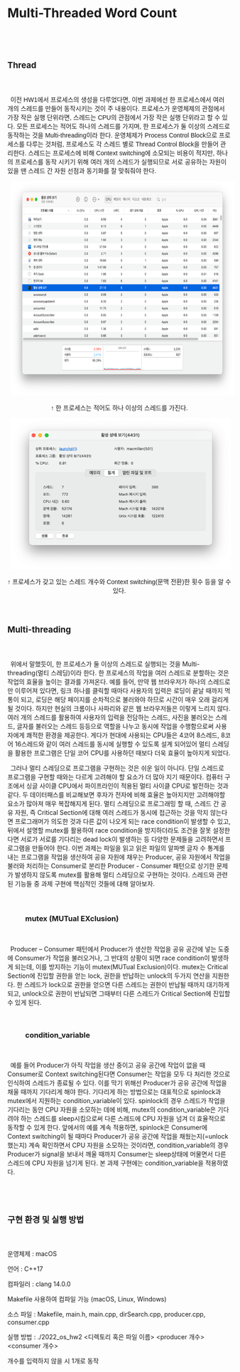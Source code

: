 # Multi-Threaded Word Count

<html>

<head>
<meta http-equiv=Content-Type content="text/html; charset=utf-8">
<meta name=Generator content="Microsoft Word 15 (filtered)">

</head>

<div class=WordSection1>

<p class=MsoNormal><span lang=EN-US style='font-size:24.0pt'>&nbsp;</span></p>

<h2><a name="_Toc117878240"><b><span lang=EN-US style='font-size:14.0pt'>Thread</span></b></a></h2>

<p class=MsoNormal><span lang=EN-US style='font-size:14.0pt'>&nbsp;</span></p>

<p class=MsoNormal style='text-indent:5.0pt'><span lang=KO style='font-family:
"맑은 고딕",sans-serif'>이전 </span><span lang=EN-US style='font-family:"맑은 고딕",sans-serif'>HW1</span><span
lang=KO style='font-family:"맑은 고딕",sans-serif'>에서 프로세스의 생성을 다루었다면</span><span
lang=EN-US style='font-family:"맑은 고딕",sans-serif'>, </span><span lang=KO
style='font-family:"맑은 고딕",sans-serif'>이번 과제에선 한 프로세스에서 여러 개의 스레드를 만들어 동작시키는 것이
주 내용이다</span><span lang=EN-US style='font-family:"맑은 고딕",sans-serif'>. </span><span
lang=KO style='font-family:"맑은 고딕",sans-serif'>프로세스가 운영체제의 관점에서 가장 작은 실행 단위라면</span><span
lang=EN-US style='font-family:"맑은 고딕",sans-serif'>, </span><span lang=KO
style='font-family:"맑은 고딕",sans-serif'>스레드는 </span><span lang=EN-US
style='font-family:"맑은 고딕",sans-serif'>CPU</span><span lang=KO
style='font-family:"맑은 고딕",sans-serif'>의 관점에서 가장 작은 실행 단위라고 할 수 있다</span><span
lang=EN-US style='font-family:"맑은 고딕",sans-serif'>. </span><span lang=KO
style='font-family:"맑은 고딕",sans-serif'>모든 프로세스는 적어도 하나의 스레드를 가지며</span><span
lang=EN-US style='font-family:"맑은 고딕",sans-serif'>, </span><span lang=KO
style='font-family:"맑은 고딕",sans-serif'>한 프로세스가 둘 이상의 스레드로 동작하는 것을 </span><span
lang=EN-US style='font-family:"맑은 고딕",sans-serif'>Multi-threading</span><span
lang=KO style='font-family:"맑은 고딕",sans-serif'>이라 한다</span><span lang=EN-US
style='font-family:"맑은 고딕",sans-serif'>. </span><span lang=KO style='font-family:
"맑은 고딕",sans-serif'>운영체제가 </span><span lang=EN-US style='font-family:"맑은 고딕",sans-serif'>Process
Control Block</span><span lang=KO style='font-family:"맑은 고딕",sans-serif'>으로 프로세스를
다루는 것처럼</span><span lang=EN-US style='font-family:"맑은 고딕",sans-serif'>, </span><span
lang=KO style='font-family:"맑은 고딕",sans-serif'>프로세스도 각 스레드 별로 </span><span
lang=EN-US style='font-family:"맑은 고딕",sans-serif'>Thread Control Block</span><span
lang=KO style='font-family:"맑은 고딕",sans-serif'>을 만들어 관리한다</span><span
lang=EN-US style='font-family:"맑은 고딕",sans-serif'>. </span><span lang=KO
style='font-family:"맑은 고딕",sans-serif'>스레드는 프로세스에 비해 </span><span lang=EN-US
style='font-family:"맑은 고딕",sans-serif'>Context switching</span><span lang=KO
style='font-family:"맑은 고딕",sans-serif'>에 소모되는 비용이 적지만</span><span lang=EN-US
style='font-family:"맑은 고딕",sans-serif'>, </span><span lang=KO style='font-family:
"맑은 고딕",sans-serif'>하나의 프로세스를 동작 시키기 위해 여러 개의 스레드가 실행되므로 서로 공유하는 자원이 있을 땐 스레드 간
자원 선점과 동기화를 잘 맞춰줘야 한다</span><span lang=EN-US style='font-family:"맑은 고딕",sans-serif'>.</span></p>

<p class=MsoNormal align=center style='text-align:center;text-indent:5.0pt'><span
lang=EN-US style='font-family:"맑은 고딕",sans-serif'><img width=686 height=482
id="그림 2" src="README.fld/image002.png"></span></p>

<p class=MsoNormal align=center style='text-align:center'><span lang=KO
style='font-family:"맑은 고딕",sans-serif'>↑ 한 프로세스는 적어도 하나 이상의 스레드를 가진다</span><span
lang=EN-US style='font-family:"맑은 고딕",sans-serif'>.</span></p>

<p class=MsoNormal align=center style='text-align:center;text-indent:5.0pt'><span
lang=EN-US style='font-family:"맑은 고딕",sans-serif'><img width=496 height=340
id="그림 6" src="README.fld/image003.png" alt="테이블이(가) 표시된 사진&#10;&#10;자동 생성된 설명"></span></p>

<p class=MsoNormal align=center style='text-align:center'><span lang=KO
style='font-family:"맑은 고딕",sans-serif'>↑ 프로세스가 갖고 있는 스레드 개수와 </span><span
style='font-family:"맑은 고딕",sans-serif'>Context switching(<span lang=KO
style='font-family:"맑은 고딕",sans-serif'>문맥 전환</span><span lang=EN-US
style='font-family:"맑은 고딕",sans-serif'>)</span><span lang=KO style='font-family:
"맑은 고딕",sans-serif'>한 횟수 등을 알 수 있다</span><span lang=EN-US style='font-family:
"맑은 고딕",sans-serif'>.</span></p>

<p class=MsoNormal><span lang=EN-US style='font-size:14.0pt;font-family:"맑은 고딕",sans-serif'>&nbsp;</span></p>

<h2><a name="_Toc117878241"><b><span lang=EN-US style='font-size:14.0pt'>Multi-threading</span></b></a></h2>

<p class=MsoNormal><span lang=EN-US style='font-size:14.0pt'>&nbsp;</span></p>

<p class=MsoNormal style='text-indent:5.0pt'><span lang=KO style='font-family:
"맑은 고딕",sans-serif'>위에서</span><span lang=KO> </span><span lang=KO
style='font-family:"맑은 고딕",sans-serif'>말했듯이</span><span lang=EN-US>, </span><span
lang=KO style='font-family:"맑은 고딕",sans-serif'>한</span><span lang=KO> </span><span
lang=KO style='font-family:"맑은 고딕",sans-serif'>프로세스가</span><span lang=KO> </span><span
lang=KO style='font-family:"맑은 고딕",sans-serif'>둘</span><span lang=KO> </span><span
lang=KO style='font-family:"맑은 고딕",sans-serif'>이상의</span><span lang=KO> </span><span
lang=KO style='font-family:"맑은 고딕",sans-serif'>스레드로</span><span lang=KO> </span><span
lang=KO style='font-family:"맑은 고딕",sans-serif'>실행되는</span><span lang=KO> </span><span
lang=KO style='font-family:"맑은 고딕",sans-serif'>것을</span><span lang=KO> </span><span
lang=EN-US>Multi-threading(</span><span lang=KO style='font-family:"맑은 고딕",sans-serif'>멀티</span><span
lang=KO> </span><span lang=KO style='font-family:"맑은 고딕",sans-serif'>스레딩</span><span
lang=EN-US>)</span><span lang=KO style='font-family:"맑은 고딕",sans-serif'>이라</span><span
lang=KO> </span><span lang=KO style='font-family:"맑은 고딕",sans-serif'>한다</span><span
lang=EN-US>. </span><span lang=KO style='font-family:"맑은 고딕",sans-serif'>한</span><span
lang=KO> </span><span lang=KO style='font-family:"맑은 고딕",sans-serif'>프로세스의</span><span
lang=KO> </span><span lang=KO style='font-family:"맑은 고딕",sans-serif'>작업을</span><span
lang=KO> </span><span lang=KO style='font-family:"맑은 고딕",sans-serif'>여러</span><span
lang=KO> </span><span lang=KO style='font-family:"맑은 고딕",sans-serif'>스레드로</span><span
lang=KO> </span><span lang=KO style='font-family:"맑은 고딕",sans-serif'>분할하는</span><span
lang=KO> </span><span lang=KO style='font-family:"맑은 고딕",sans-serif'>것은</span><span
lang=KO> </span><span lang=KO style='font-family:"맑은 고딕",sans-serif'>작업의</span><span
lang=KO> </span><span lang=KO style='font-family:"맑은 고딕",sans-serif'>효율을</span><span
lang=KO> </span><span lang=KO style='font-family:"맑은 고딕",sans-serif'>높이는</span><span
lang=KO> </span><span lang=KO style='font-family:"맑은 고딕",sans-serif'>결과를</span><span
lang=KO> </span><span lang=KO style='font-family:"맑은 고딕",sans-serif'>가져온다</span><span
lang=EN-US>. </span><span lang=KO style='font-family:"맑은 고딕",sans-serif'>예를</span><span
lang=KO> </span><span lang=KO style='font-family:"맑은 고딕",sans-serif'>들어</span><span
lang=EN-US>, </span><span lang=KO style='font-family:"맑은 고딕",sans-serif'>만약</span><span
lang=KO> </span><span lang=KO style='font-family:"맑은 고딕",sans-serif'>웹</span><span
lang=KO> </span><span lang=KO style='font-family:"맑은 고딕",sans-serif'>브라우저가</span><span
lang=KO> </span><span lang=KO style='font-family:"맑은 고딕",sans-serif'>하나의</span><span
lang=KO> </span><span lang=KO style='font-family:"맑은 고딕",sans-serif'>스레드로만</span><span
lang=KO> </span><span lang=KO style='font-family:"맑은 고딕",sans-serif'>이루어져</span><span
lang=KO> </span><span lang=KO style='font-family:"맑은 고딕",sans-serif'>있다면</span><span
lang=EN-US>, </span><span lang=KO style='font-family:"맑은 고딕",sans-serif'>링크</span><span
lang=KO> </span><span lang=KO style='font-family:"맑은 고딕",sans-serif'>하나를</span><span
lang=KO> </span><span lang=KO style='font-family:"맑은 고딕",sans-serif'>클릭할</span><span
lang=KO> </span><span lang=KO style='font-family:"맑은 고딕",sans-serif'>때마다</span><span
lang=KO> </span><span lang=KO style='font-family:"맑은 고딕",sans-serif'>사용자의</span><span
lang=KO> </span><span lang=KO style='font-family:"맑은 고딕",sans-serif'>입력은</span><span
lang=KO> </span><span lang=KO style='font-family:"맑은 고딕",sans-serif'>로딩이</span><span
lang=KO> </span><span lang=KO style='font-family:"맑은 고딕",sans-serif'>끝날</span><span
lang=KO> </span><span lang=KO style='font-family:"맑은 고딕",sans-serif'>때까지</span><span
lang=KO> </span><span lang=KO style='font-family:"맑은 고딕",sans-serif'>먹통이</span><span
lang=KO> </span><span lang=KO style='font-family:"맑은 고딕",sans-serif'>되고</span><span
lang=EN-US>, </span><span lang=KO style='font-family:"맑은 고딕",sans-serif'>로딩은</span><span
lang=KO> </span><span lang=KO style='font-family:"맑은 고딕",sans-serif'>해당</span><span
lang=KO> </span><span lang=KO style='font-family:"맑은 고딕",sans-serif'>페이지를</span><span
lang=KO> </span><span lang=KO style='font-family:"맑은 고딕",sans-serif'>순차적으로</span><span
lang=KO> </span><span lang=KO style='font-family:"맑은 고딕",sans-serif'>불러와야</span><span
lang=KO> </span><span lang=KO style='font-family:"맑은 고딕",sans-serif'>하므로</span><span
lang=KO> </span><span lang=KO style='font-family:"맑은 고딕",sans-serif'>시간이</span><span
lang=KO> </span><span lang=KO style='font-family:"맑은 고딕",sans-serif'>매우</span><span
lang=KO> </span><span lang=KO style='font-family:"맑은 고딕",sans-serif'>오래</span><span
lang=KO> </span><span lang=KO style='font-family:"맑은 고딕",sans-serif'>걸리게</span><span
lang=KO> </span><span lang=KO style='font-family:"맑은 고딕",sans-serif'>될</span><span
lang=KO> </span><span lang=KO style='font-family:"맑은 고딕",sans-serif'>것이다</span><span
lang=EN-US>. </span><span lang=KO style='font-family:"맑은 고딕",sans-serif'>하지만</span><span
lang=KO> </span><span lang=KO style='font-family:"맑은 고딕",sans-serif'>현실의</span><span
lang=KO> </span><span lang=KO style='font-family:"맑은 고딕",sans-serif'>크롬이나</span><span
lang=KO> </span><span lang=KO style='font-family:"맑은 고딕",sans-serif'>사파리와</span><span
lang=KO> </span><span lang=KO style='font-family:"맑은 고딕",sans-serif'>같은</span><span
lang=KO> </span><span lang=KO style='font-family:"맑은 고딕",sans-serif'>웹</span><span
lang=KO> </span><span lang=KO style='font-family:"맑은 고딕",sans-serif'>브라우저들은</span><span
lang=KO> </span><span lang=KO style='font-family:"맑은 고딕",sans-serif'>이렇게</span><span
lang=KO> </span><span lang=KO style='font-family:"맑은 고딕",sans-serif'>느리지</span><span
lang=KO> </span><span lang=KO style='font-family:"맑은 고딕",sans-serif'>않다</span><span
lang=EN-US>. </span><span lang=KO style='font-family:"맑은 고딕",sans-serif'>여러</span><span
lang=KO> </span><span lang=KO style='font-family:"맑은 고딕",sans-serif'>개의</span><span
lang=KO> </span><span lang=KO style='font-family:"맑은 고딕",sans-serif'>스레드를</span><span
lang=KO> </span><span lang=KO style='font-family:"맑은 고딕",sans-serif'>활용하여</span><span
lang=KO> </span><span lang=KO style='font-family:"맑은 고딕",sans-serif'>사용자의</span><span
lang=KO> </span><span lang=KO style='font-family:"맑은 고딕",sans-serif'>입력을</span><span
lang=KO> </span><span lang=KO style='font-family:"맑은 고딕",sans-serif'>전담하는</span><span
lang=KO> </span><span lang=KO style='font-family:"맑은 고딕",sans-serif'>스레드</span><span
lang=EN-US>, </span><span lang=KO style='font-family:"맑은 고딕",sans-serif'>사진을</span><span
lang=KO> </span><span lang=KO style='font-family:"맑은 고딕",sans-serif'>불러오는</span><span
lang=KO> </span><span lang=KO style='font-family:"맑은 고딕",sans-serif'>스레드</span><span
lang=EN-US>, </span><span lang=KO style='font-family:"맑은 고딕",sans-serif'>글자를</span><span
lang=KO> </span><span lang=KO style='font-family:"맑은 고딕",sans-serif'>불러오는</span><span
lang=KO> </span><span lang=KO style='font-family:"맑은 고딕",sans-serif'>스레드</span><span
lang=KO> </span><span lang=KO style='font-family:"맑은 고딕",sans-serif'>등등으로</span><span
lang=KO> </span><span lang=KO style='font-family:"맑은 고딕",sans-serif'>역할을</span><span
lang=KO> </span><span lang=KO style='font-family:"맑은 고딕",sans-serif'>나누고</span><span
lang=KO> </span><span lang=KO style='font-family:"맑은 고딕",sans-serif'>동시에</span><span
lang=KO> </span><span lang=KO style='font-family:"맑은 고딕",sans-serif'>작업을</span><span
lang=KO> </span><span lang=KO style='font-family:"맑은 고딕",sans-serif'>수행함으로써</span><span
lang=KO> </span><span lang=KO style='font-family:"맑은 고딕",sans-serif'>사용자에게</span><span
lang=KO> </span><span lang=KO style='font-family:"맑은 고딕",sans-serif'>쾌적한</span><span
lang=KO> </span><span lang=KO style='font-family:"맑은 고딕",sans-serif'>환경을</span><span
lang=KO> </span><span lang=KO style='font-family:"맑은 고딕",sans-serif'>제공한다</span><span
lang=EN-US>. </span><span lang=KO style='font-family:"맑은 고딕",sans-serif'>게다가</span><span
lang=KO> </span><span lang=KO style='font-family:"맑은 고딕",sans-serif'>현대에</span><span
lang=KO> </span><span lang=KO style='font-family:"맑은 고딕",sans-serif'>사용되는</span><span
lang=KO> </span><span lang=EN-US>CPU</span><span lang=KO style='font-family:
"맑은 고딕",sans-serif'>들은</span><span lang=KO> </span><span lang=EN-US>4</span><span
lang=KO style='font-family:"맑은 고딕",sans-serif'>코어</span><span lang=KO> </span><span
lang=EN-US>8</span><span lang=KO style='font-family:"맑은 고딕",sans-serif'>스레드</span><span
lang=EN-US>, 8</span><span lang=KO style='font-family:"맑은 고딕",sans-serif'>코어</span><span
lang=KO> </span><span lang=EN-US>16</span><span lang=KO style='font-family:
"맑은 고딕",sans-serif'>스레드와</span><span lang=KO> </span><span lang=KO
style='font-family:"맑은 고딕",sans-serif'>같이</span><span lang=KO> </span><span
lang=KO style='font-family:"맑은 고딕",sans-serif'>여러</span><span lang=KO> </span><span
lang=KO style='font-family:"맑은 고딕",sans-serif'>스레드를</span><span lang=KO> </span><span
lang=KO style='font-family:"맑은 고딕",sans-serif'>동시에</span><span lang=KO> </span><span
lang=KO style='font-family:"맑은 고딕",sans-serif'>실행할</span><span lang=KO> </span><span
lang=KO style='font-family:"맑은 고딕",sans-serif'>수</span><span lang=KO> </span><span
lang=KO style='font-family:"맑은 고딕",sans-serif'>있도록</span><span lang=KO> </span><span
lang=KO style='font-family:"맑은 고딕",sans-serif'>설계</span><span lang=KO> </span><span
lang=KO style='font-family:"맑은 고딕",sans-serif'>되어있어</span><span lang=KO> </span><span
lang=KO style='font-family:"맑은 고딕",sans-serif'>멀티</span><span lang=KO> </span><span
lang=KO style='font-family:"맑은 고딕",sans-serif'>스레딩을</span><span lang=KO> </span><span
lang=KO style='font-family:"맑은 고딕",sans-serif'>활용한</span><span lang=KO> </span><span
lang=KO style='font-family:"맑은 고딕",sans-serif'>프로그램은</span><span lang=KO> </span><span
lang=KO style='font-family:"맑은 고딕",sans-serif'>단일</span><span lang=KO> </span><span
lang=KO style='font-family:"맑은 고딕",sans-serif'>코어</span><span lang=KO> </span><span
lang=EN-US>CPU</span><span lang=KO style='font-family:"맑은 고딕",sans-serif'>를</span><span
lang=KO> </span><span lang=KO style='font-family:"맑은 고딕",sans-serif'>사용하던</span><span
lang=KO> </span><span lang=KO style='font-family:"맑은 고딕",sans-serif'>때보다</span><span
lang=KO> </span><span lang=KO style='font-family:"맑은 고딕",sans-serif'>더욱</span><span
lang=KO> </span><span lang=KO style='font-family:"맑은 고딕",sans-serif'>효율이</span><span
lang=KO> </span><span lang=KO style='font-family:"맑은 고딕",sans-serif'>높아지게</span><span
lang=KO> </span><span lang=KO style='font-family:"맑은 고딕",sans-serif'>되었다</span><span
lang=EN-US>.</span></p>

<p class=MsoNormal style='text-indent:5.0pt'><span lang=KO style='font-family:
"맑은 고딕",sans-serif'>그러나</span><span lang=KO> </span><span lang=KO
style='font-family:"맑은 고딕",sans-serif'>멀티</span><span lang=KO> </span><span
lang=KO style='font-family:"맑은 고딕",sans-serif'>스레딩으로</span><span lang=KO> </span><span
lang=KO style='font-family:"맑은 고딕",sans-serif'>프로그램을</span><span lang=KO> </span><span
lang=KO style='font-family:"맑은 고딕",sans-serif'>구현하는</span><span lang=KO> </span><span
lang=KO style='font-family:"맑은 고딕",sans-serif'>것은</span><span lang=KO> </span><span
lang=KO style='font-family:"맑은 고딕",sans-serif'>쉬운</span><span lang=KO> </span><span
lang=KO style='font-family:"맑은 고딕",sans-serif'>일이</span><span lang=KO> </span><span
lang=KO style='font-family:"맑은 고딕",sans-serif'>아니다</span><span lang=EN-US>. </span><span
lang=KO style='font-family:"맑은 고딕",sans-serif'>단일</span><span lang=KO> </span><span
lang=KO style='font-family:"맑은 고딕",sans-serif'>스레드로</span><span lang=KO> </span><span
lang=KO style='font-family:"맑은 고딕",sans-serif'>프로그램을</span><span lang=KO> </span><span
lang=KO style='font-family:"맑은 고딕",sans-serif'>구현할</span><span lang=KO> </span><span
lang=KO style='font-family:"맑은 고딕",sans-serif'>때와는</span><span lang=KO> </span><span
lang=KO style='font-family:"맑은 고딕",sans-serif'>다르게</span><span lang=KO> </span><span
lang=KO style='font-family:"맑은 고딕",sans-serif'>고려해야</span><span lang=KO> </span><span
lang=KO style='font-family:"맑은 고딕",sans-serif'>할</span><span lang=KO> </span><span
lang=KO style='font-family:"맑은 고딕",sans-serif'>요소가</span><span lang=KO> </span><span
lang=KO style='font-family:"맑은 고딕",sans-serif'>더</span><span lang=KO> </span><span
lang=KO style='font-family:"맑은 고딕",sans-serif'>많아</span><span lang=KO> </span><span
lang=KO style='font-family:"맑은 고딕",sans-serif'>지기</span><span lang=KO> </span><span
lang=KO style='font-family:"맑은 고딕",sans-serif'>때문이다</span><span lang=EN-US>. </span><span
lang=KO style='font-family:"맑은 고딕",sans-serif'>컴퓨터</span><span lang=KO> </span><span
lang=KO style='font-family:"맑은 고딕",sans-serif'>구조에서</span><span lang=KO> </span><span
lang=KO style='font-family:"맑은 고딕",sans-serif'>싱글</span><span lang=KO> </span><span
lang=KO style='font-family:"맑은 고딕",sans-serif'>사이클</span><span lang=KO> </span><span
lang=EN-US>CPU</span><span lang=KO style='font-family:"맑은 고딕",sans-serif'>에서</span><span
lang=KO> </span><span lang=KO style='font-family:"맑은 고딕",sans-serif'>파이프라인이</span><span
lang=KO> </span><span lang=KO style='font-family:"맑은 고딕",sans-serif'>적용된</span><span
lang=KO> </span><span lang=KO style='font-family:"맑은 고딕",sans-serif'>멀티</span><span
lang=KO> </span><span lang=KO style='font-family:"맑은 고딕",sans-serif'>사이클</span><span
lang=KO> </span><span lang=EN-US>CPU</span><span lang=KO style='font-family:
"맑은 고딕",sans-serif'>로</span><span lang=KO> </span><span lang=KO
style='font-family:"맑은 고딕",sans-serif'>발전하는</span><span lang=KO> </span><span
lang=KO style='font-family:"맑은 고딕",sans-serif'>것과</span><span lang=KO> </span><span
lang=KO style='font-family:"맑은 고딕",sans-serif'>같다</span><span lang=EN-US>. </span><span
lang=KO style='font-family:"맑은 고딕",sans-serif'>두</span><span lang=KO> </span><span
lang=KO style='font-family:"맑은 고딕",sans-serif'>데이터패스를</span><span lang=KO> </span><span
lang=KO style='font-family:"맑은 고딕",sans-serif'>비교해보면</span><span lang=KO> </span><span
lang=KO style='font-family:"맑은 고딕",sans-serif'>후자가</span><span lang=KO> </span><span
lang=KO style='font-family:"맑은 고딕",sans-serif'>전자에</span><span lang=KO> </span><span
lang=KO style='font-family:"맑은 고딕",sans-serif'>비해</span><span lang=KO> </span><span
lang=KO style='font-family:"맑은 고딕",sans-serif'>효율은</span><span lang=KO> </span><span
lang=KO style='font-family:"맑은 고딕",sans-serif'>높아지지만</span><span lang=KO> </span><span
lang=KO style='font-family:"맑은 고딕",sans-serif'>고려해야할</span><span lang=KO> </span><span
lang=KO style='font-family:"맑은 고딕",sans-serif'>요소가</span><span lang=KO> </span><span
lang=KO style='font-family:"맑은 고딕",sans-serif'>많아져</span><span lang=KO> </span><span
lang=KO style='font-family:"맑은 고딕",sans-serif'>매우</span><span lang=KO> </span><span
lang=KO style='font-family:"맑은 고딕",sans-serif'>복잡해지게</span><span lang=KO> </span><span
lang=KO style='font-family:"맑은 고딕",sans-serif'>된다</span><span lang=EN-US>. </span><span
lang=KO style='font-family:"맑은 고딕",sans-serif'>멀티</span><span lang=KO> </span><span
lang=KO style='font-family:"맑은 고딕",sans-serif'>스레딩으로</span><span lang=KO> </span><span
lang=KO style='font-family:"맑은 고딕",sans-serif'>프로그래밍</span><span lang=KO> </span><span
lang=KO style='font-family:"맑은 고딕",sans-serif'>할</span><span lang=KO> </span><span
lang=KO style='font-family:"맑은 고딕",sans-serif'>때</span><span lang=EN-US>, </span><span
lang=KO style='font-family:"맑은 고딕",sans-serif'>스레드</span><span lang=KO> </span><span
lang=KO style='font-family:"맑은 고딕",sans-serif'>간</span><span lang=KO> </span><span
lang=KO style='font-family:"맑은 고딕",sans-serif'>공유</span><span lang=KO> </span><span
lang=KO style='font-family:"맑은 고딕",sans-serif'>자원</span><span lang=EN-US>, </span><span
lang=KO style='font-family:"맑은 고딕",sans-serif'>즉</span><span lang=KO> </span><span
lang=EN-US>Critical Section</span><span lang=KO style='font-family:"맑은 고딕",sans-serif'>에</span><span
lang=KO> </span><span lang=KO style='font-family:"맑은 고딕",sans-serif'>대해</span><span
lang=KO> </span><span lang=KO style='font-family:"맑은 고딕",sans-serif'>여러</span><span
lang=KO> </span><span lang=KO style='font-family:"맑은 고딕",sans-serif'>스레드가</span><span
lang=KO> </span><span lang=KO style='font-family:"맑은 고딕",sans-serif'>동시에</span><span
lang=KO> </span><span lang=KO style='font-family:"맑은 고딕",sans-serif'>접근하는</span><span
lang=KO> </span><span lang=KO style='font-family:"맑은 고딕",sans-serif'>것을</span><span
lang=KO> </span><span lang=KO style='font-family:"맑은 고딕",sans-serif'>막지</span><span
lang=KO> </span><span lang=KO style='font-family:"맑은 고딕",sans-serif'>않는다면</span><span
lang=KO> </span><span lang=KO style='font-family:"맑은 고딕",sans-serif'>프로그래머가</span><span
lang=KO> </span><span lang=KO style='font-family:"맑은 고딕",sans-serif'>의도한</span><span
lang=KO> </span><span lang=KO style='font-family:"맑은 고딕",sans-serif'>것과</span><span
lang=KO> </span><span lang=KO style='font-family:"맑은 고딕",sans-serif'>다른</span><span
lang=KO> </span><span lang=KO style='font-family:"맑은 고딕",sans-serif'>값이</span><span
lang=KO> </span><span lang=KO style='font-family:"맑은 고딕",sans-serif'>나오게</span><span
lang=KO> </span><span lang=KO style='font-family:"맑은 고딕",sans-serif'>되는</span><span
lang=KO> </span><span lang=EN-US>race condition</span><span lang=KO
style='font-family:"맑은 고딕",sans-serif'>이</span><span lang=KO> </span><span
lang=KO style='font-family:"맑은 고딕",sans-serif'>발생할</span><span lang=KO> </span><span
lang=KO style='font-family:"맑은 고딕",sans-serif'>수</span><span lang=KO> </span><span
lang=KO style='font-family:"맑은 고딕",sans-serif'>있고</span><span lang=EN-US>, </span><span
lang=KO style='font-family:"맑은 고딕",sans-serif'>뒤에서</span><span lang=KO> </span><span
lang=KO style='font-family:"맑은 고딕",sans-serif'>설명할</span><span lang=KO> </span><span
lang=EN-US>mutex</span><span lang=KO style='font-family:"맑은 고딕",sans-serif'>를</span><span
lang=KO> </span><span lang=KO style='font-family:"맑은 고딕",sans-serif'>활용하여</span><span
lang=KO> </span><span lang=EN-US>race condition</span><span lang=KO
style='font-family:"맑은 고딕",sans-serif'>을</span><span lang=KO> </span><span
lang=KO style='font-family:"맑은 고딕",sans-serif'>방지하더라도</span><span lang=KO> </span><span
lang=KO style='font-family:"맑은 고딕",sans-serif'>조건을</span><span lang=KO> </span><span
lang=KO style='font-family:"맑은 고딕",sans-serif'>잘못</span><span lang=KO> </span><span
lang=KO style='font-family:"맑은 고딕",sans-serif'>설정한다면</span><span lang=KO> </span><span
lang=KO style='font-family:"맑은 고딕",sans-serif'>서로가</span><span lang=KO> </span><span
lang=KO style='font-family:"맑은 고딕",sans-serif'>서로를</span><span lang=KO> </span><span
lang=KO style='font-family:"맑은 고딕",sans-serif'>기다리는</span><span lang=KO> </span><span
lang=EN-US>dead lock</span><span lang=KO style='font-family:"맑은 고딕",sans-serif'>이</span><span
lang=KO> </span><span lang=KO style='font-family:"맑은 고딕",sans-serif'>발생하는</span><span
lang=KO> </span><span lang=KO style='font-family:"맑은 고딕",sans-serif'>등</span><span
lang=KO> </span><span lang=KO style='font-family:"맑은 고딕",sans-serif'>다양한</span><span
lang=KO> </span><span lang=KO style='font-family:"맑은 고딕",sans-serif'>문제들을</span><span
lang=KO> </span><span lang=KO style='font-family:"맑은 고딕",sans-serif'>고려하면서</span><span
lang=KO> </span><span lang=KO style='font-family:"맑은 고딕",sans-serif'>프로그램을</span><span
lang=KO> </span><span lang=KO style='font-family:"맑은 고딕",sans-serif'>만들어야</span><span
lang=KO> </span><span lang=KO style='font-family:"맑은 고딕",sans-serif'>한다</span><span
lang=EN-US>. </span><span lang=KO style='font-family:"맑은 고딕",sans-serif'>이번</span><span
lang=KO> </span><span lang=KO style='font-family:"맑은 고딕",sans-serif'>과제는</span><span
lang=KO> </span><span lang=KO style='font-family:"맑은 고딕",sans-serif'>파일을</span><span
lang=KO> </span><span lang=KO style='font-family:"맑은 고딕",sans-serif'>읽고</span><span
lang=KO> </span><span lang=KO style='font-family:"맑은 고딕",sans-serif'>읽은</span><span
lang=KO> </span><span lang=KO style='font-family:"맑은 고딕",sans-serif'>파일의</span><span
lang=KO> </span><span lang=KO style='font-family:"맑은 고딕",sans-serif'>알파벳</span><span
lang=KO> </span><span lang=KO style='font-family:"맑은 고딕",sans-serif'>글자</span><span
lang=KO> </span><span lang=KO style='font-family:"맑은 고딕",sans-serif'>수</span><span
lang=KO> </span><span lang=KO style='font-family:"맑은 고딕",sans-serif'>통계를</span><span
lang=KO> </span><span lang=KO style='font-family:"맑은 고딕",sans-serif'>내는</span><span
lang=KO> </span><span lang=KO style='font-family:"맑은 고딕",sans-serif'>프로그램을</span><span
lang=KO> </span><span lang=KO style='font-family:"맑은 고딕",sans-serif'>작업을</span><span
lang=KO> </span><span lang=KO style='font-family:"맑은 고딕",sans-serif'>생산하여</span><span
lang=KO> </span><span lang=KO style='font-family:"맑은 고딕",sans-serif'>공유</span><span
lang=KO> </span><span lang=KO style='font-family:"맑은 고딕",sans-serif'>자원에</span><span
lang=KO> </span><span lang=KO style='font-family:"맑은 고딕",sans-serif'>채우는</span><span
lang=EN-US> Producer, </span><span lang=KO style='font-family:"맑은 고딕",sans-serif'>공유</span><span
lang=KO> </span><span lang=KO style='font-family:"맑은 고딕",sans-serif'>자원에서</span><span
lang=KO> </span><span lang=KO style='font-family:"맑은 고딕",sans-serif'>작업을</span><span
lang=KO> </span><span lang=KO style='font-family:"맑은 고딕",sans-serif'>불러와</span><span
lang=KO> </span><span lang=KO style='font-family:"맑은 고딕",sans-serif'>처리하는</span><span
lang=KO> </span><span lang=EN-US>Consumer</span><span lang=KO style='font-family:
"맑은 고딕",sans-serif'>로</span><span lang=KO> </span><span lang=KO
style='font-family:"맑은 고딕",sans-serif'>분리한</span><span lang=KO> </span><span
lang=EN-US>Producer - Consumer </span><span lang=KO style='font-family:"맑은 고딕",sans-serif'>패턴으로</span><span
lang=KO> </span><span lang=KO style='font-family:"맑은 고딕",sans-serif'>상기한</span><span
lang=KO> </span><span lang=KO style='font-family:"맑은 고딕",sans-serif'>문제가</span><span
lang=KO> </span><span lang=KO style='font-family:"맑은 고딕",sans-serif'>발생하지</span><span
lang=KO> </span><span lang=KO style='font-family:"맑은 고딕",sans-serif'>않도록</span><span
lang=KO> </span><span lang=EN-US>mutex</span><span lang=KO style='font-family:
"맑은 고딕",sans-serif'>를</span><span lang=KO> </span><span lang=KO
style='font-family:"맑은 고딕",sans-serif'>활용해</span><span lang=KO> </span><span
lang=KO style='font-family:"맑은 고딕",sans-serif'>멀티</span><span lang=KO> </span><span
lang=KO style='font-family:"맑은 고딕",sans-serif'>스레딩으로</span><span lang=KO> </span><span
lang=KO style='font-family:"맑은 고딕",sans-serif'>구현하는</span><span lang=KO> </span><span
lang=KO style='font-family:"맑은 고딕",sans-serif'>것이다</span><span lang=EN-US>. </span><span
lang=KO style='font-family:"맑은 고딕",sans-serif'>스레드와</span><span lang=KO> </span><span
lang=KO style='font-family:"맑은 고딕",sans-serif'>관련된</span><span lang=KO> </span><span
lang=KO style='font-family:"맑은 고딕",sans-serif'>기능들</span><span lang=KO> </span><span
lang=KO style='font-family:"맑은 고딕",sans-serif'>중</span><span lang=KO> </span><span
lang=KO style='font-family:"맑은 고딕",sans-serif'>과제</span><span lang=KO> </span><span
lang=KO style='font-family:"맑은 고딕",sans-serif'>구현에</span><span lang=KO> </span><span
lang=KO style='font-family:"맑은 고딕",sans-serif'>핵심적인</span><span lang=KO> </span><span
lang=KO style='font-family:"맑은 고딕",sans-serif'>것들에</span><span lang=KO> </span><span
lang=KO style='font-family:"맑은 고딕",sans-serif'>대해</span><span lang=KO> </span><span
lang=KO style='font-family:"맑은 고딕",sans-serif'>알아보자</span><span lang=EN-US>.</span></p>

<p class=MsoNormal><span lang=EN-US style='font-size:14.0pt'>&nbsp;</span></p>

<h3 style='margin-left:50.0pt;text-indent:-20.0pt'><a name="_Toc117878242"><b><span
lang=EN-US>mutex (MUTual EXclusion)</span></b></a></h3>

<p class=MsoNormal><span lang=EN-US>&nbsp;</span></p>

<p class=MsoNormal style='text-indent:5.0pt'><span lang=EN-US>Producer –
Consumer </span><span lang=KO style='font-family:"맑은 고딕",sans-serif'>패턴에서</span><span
lang=KO> </span><span lang=EN-US>Producer</span><span lang=KO style='font-family:
"맑은 고딕",sans-serif'>가</span><span lang=KO> </span><span lang=KO
style='font-family:"맑은 고딕",sans-serif'>생산한</span><span lang=KO> </span><span
lang=KO style='font-family:"맑은 고딕",sans-serif'>작업을</span><span lang=KO> </span><span
lang=KO style='font-family:"맑은 고딕",sans-serif'>공유</span><span lang=KO> </span><span
lang=KO style='font-family:"맑은 고딕",sans-serif'>공간에</span><span lang=KO> </span><span
lang=KO style='font-family:"맑은 고딕",sans-serif'>넣는</span><span lang=KO> </span><span
lang=KO style='font-family:"맑은 고딕",sans-serif'>도중에</span><span lang=KO> </span><span
lang=EN-US>Consumer</span><span lang=KO style='font-family:"맑은 고딕",sans-serif'>가</span><span
lang=KO> </span><span lang=KO style='font-family:"맑은 고딕",sans-serif'>작업을</span><span
lang=KO> </span><span lang=KO style='font-family:"맑은 고딕",sans-serif'>불러오거나</span><span
lang=EN-US>, </span><span lang=KO style='font-family:"맑은 고딕",sans-serif'>그</span><span
lang=KO> </span><span lang=KO style='font-family:"맑은 고딕",sans-serif'>반대의</span><span
lang=KO> </span><span lang=KO style='font-family:"맑은 고딕",sans-serif'>상황이</span><span
lang=KO> </span><span lang=KO style='font-family:"맑은 고딕",sans-serif'>되면</span><span
lang=KO> </span><span lang=EN-US>race condition</span><span lang=KO
style='font-family:"맑은 고딕",sans-serif'>이</span><span lang=KO> </span><span
lang=KO style='font-family:"맑은 고딕",sans-serif'>발생하게</span><span lang=KO> </span><span
lang=KO style='font-family:"맑은 고딕",sans-serif'>되는데</span><span lang=EN-US>, </span><span
lang=KO style='font-family:"맑은 고딕",sans-serif'>이를</span><span lang=KO> </span><span
lang=KO style='font-family:"맑은 고딕",sans-serif'>방지하는</span><span lang=KO> </span><span
lang=KO style='font-family:"맑은 고딕",sans-serif'>기능이</span><span lang=KO> </span><span
lang=EN-US>mutex(MUTual Exclusion)</span><span lang=KO style='font-family:"맑은 고딕",sans-serif'>이다</span><span
lang=EN-US>. mutex</span><span lang=KO style='font-family:"맑은 고딕",sans-serif'>는</span><span
lang=KO> </span><span lang=EN-US>Critical Section</span><span lang=KO
style='font-family:"맑은 고딕",sans-serif'>에</span><span lang=KO> </span><span
lang=KO style='font-family:"맑은 고딕",sans-serif'>진입할</span><span lang=KO> </span><span
lang=KO style='font-family:"맑은 고딕",sans-serif'>권한을</span><span lang=KO> </span><span
lang=KO style='font-family:"맑은 고딕",sans-serif'>얻는</span><span lang=KO> </span><span
lang=EN-US>lock, </span><span lang=KO style='font-family:"맑은 고딕",sans-serif'>권한을</span><span
lang=KO> </span><span lang=KO style='font-family:"맑은 고딕",sans-serif'>반납하는</span><span
lang=KO> </span><span lang=EN-US>unlock</span><span lang=KO style='font-family:
"맑은 고딕",sans-serif'>의</span><span lang=KO> </span><span lang=KO
style='font-family:"맑은 고딕",sans-serif'>두가지</span><span lang=KO> </span><span
lang=KO style='font-family:"맑은 고딕",sans-serif'>연산을</span><span lang=KO> </span><span
lang=KO style='font-family:"맑은 고딕",sans-serif'>지원한다</span><span lang=EN-US>. </span><span
lang=KO style='font-family:"맑은 고딕",sans-serif'>한</span><span lang=KO> </span><span
lang=KO style='font-family:"맑은 고딕",sans-serif'>스레드가</span><span lang=KO> </span><span
lang=EN-US>lock</span><span lang=KO style='font-family:"맑은 고딕",sans-serif'>으로</span><span
lang=KO> </span><span lang=KO style='font-family:"맑은 고딕",sans-serif'>권한을</span><span
lang=KO> </span><span lang=KO style='font-family:"맑은 고딕",sans-serif'>얻으면</span><span
lang=KO> </span><span lang=KO style='font-family:"맑은 고딕",sans-serif'>다른</span><span
lang=KO> </span><span lang=KO style='font-family:"맑은 고딕",sans-serif'>스레드는</span><span
lang=KO> </span><span lang=KO style='font-family:"맑은 고딕",sans-serif'>권한이</span><span
lang=KO> </span><span lang=KO style='font-family:"맑은 고딕",sans-serif'>반납될</span><span
lang=KO> </span><span lang=KO style='font-family:"맑은 고딕",sans-serif'>때까지</span><span
lang=KO> </span><span lang=KO style='font-family:"맑은 고딕",sans-serif'>대기하게</span><span
lang=KO> </span><span lang=KO style='font-family:"맑은 고딕",sans-serif'>되고</span><span
lang=EN-US>, unlock</span><span lang=KO style='font-family:"맑은 고딕",sans-serif'>으로</span><span
lang=KO> </span><span lang=KO style='font-family:"맑은 고딕",sans-serif'>권한이</span><span
lang=KO> </span><span lang=KO style='font-family:"맑은 고딕",sans-serif'>반납되면</span><span
lang=KO> </span><span lang=KO style='font-family:"맑은 고딕",sans-serif'>그때부터</span><span
lang=KO> </span><span lang=KO style='font-family:"맑은 고딕",sans-serif'>다른</span><span
lang=KO> </span><span lang=KO style='font-family:"맑은 고딕",sans-serif'>스레드가</span><span
lang=KO> </span><span lang=EN-US>Critical Section</span><span lang=KO
style='font-family:"맑은 고딕",sans-serif'>에</span><span lang=KO> </span><span
lang=KO style='font-family:"맑은 고딕",sans-serif'>진입할</span><span lang=KO> </span><span
lang=KO style='font-family:"맑은 고딕",sans-serif'>수</span><span lang=KO> </span><span
lang=KO style='font-family:"맑은 고딕",sans-serif'>있게</span><span lang=KO> </span><span
lang=KO style='font-family:"맑은 고딕",sans-serif'>된다</span><span lang=EN-US>.</span></p>

<p class=MsoNormal><span lang=EN-US>&nbsp;</span></p>

<h3 style='margin-left:50.0pt;text-indent:-20.0pt'><a name="_Toc117878243"><b><span
lang=EN-US>condition_variable</span></b></a></h3>

<p class=MsoNormal><span lang=EN-US>&nbsp;</span></p>

<p class=MsoNormal style='text-indent:5.0pt'><span lang=KO style='font-family:
"맑은 고딕",sans-serif'>예를</span><span lang=KO> </span><span lang=KO
style='font-family:"맑은 고딕",sans-serif'>들어</span><span lang=KO> </span><span
lang=EN-US>Producer</span><span lang=KO style='font-family:"맑은 고딕",sans-serif'>가</span><span
lang=KO> </span><span lang=KO style='font-family:"맑은 고딕",sans-serif'>아직</span><span
lang=KO> </span><span lang=KO style='font-family:"맑은 고딕",sans-serif'>작업을</span><span
lang=KO> </span><span lang=KO style='font-family:"맑은 고딕",sans-serif'>생산</span><span
lang=KO> </span><span lang=KO style='font-family:"맑은 고딕",sans-serif'>중이고</span><span
lang=KO> </span><span lang=KO style='font-family:"맑은 고딕",sans-serif'>공유</span><span
lang=KO> </span><span lang=KO style='font-family:"맑은 고딕",sans-serif'>공간에</span><span
lang=KO> </span><span lang=KO style='font-family:"맑은 고딕",sans-serif'>작업이</span><span
lang=KO> </span><span lang=KO style='font-family:"맑은 고딕",sans-serif'>없을</span><span
lang=KO> </span><span lang=KO style='font-family:"맑은 고딕",sans-serif'>때</span><span
lang=KO> </span><span lang=EN-US>Consumer</span><span lang=KO style='font-family:
"맑은 고딕",sans-serif'>로</span><span lang=KO> </span><span lang=EN-US>Context switching</span><span
lang=KO style='font-family:"맑은 고딕",sans-serif'>된다면</span><span lang=KO> </span><span
lang=EN-US>Consumer</span><span lang=KO style='font-family:"맑은 고딕",sans-serif'>는</span><span
lang=KO> </span><span lang=KO style='font-family:"맑은 고딕",sans-serif'>작업을</span><span
lang=KO> </span><span lang=KO style='font-family:"맑은 고딕",sans-serif'>모두</span><span
lang=KO> </span><span lang=KO style='font-family:"맑은 고딕",sans-serif'>다</span><span
lang=KO> </span><span lang=KO style='font-family:"맑은 고딕",sans-serif'>처리한</span><span
lang=KO> </span><span lang=KO style='font-family:"맑은 고딕",sans-serif'>것으로</span><span
lang=KO> </span><span lang=KO style='font-family:"맑은 고딕",sans-serif'>인식하여</span><span
lang=KO> </span><span lang=KO style='font-family:"맑은 고딕",sans-serif'>스레드가</span><span
lang=KO> </span><span lang=KO style='font-family:"맑은 고딕",sans-serif'>종료될</span><span
lang=KO> </span><span lang=KO style='font-family:"맑은 고딕",sans-serif'>수</span><span
lang=KO> </span><span lang=KO style='font-family:"맑은 고딕",sans-serif'>있다</span><span
lang=EN-US>. </span><span lang=KO style='font-family:"맑은 고딕",sans-serif'>이를</span><span
lang=KO> </span><span lang=KO style='font-family:"맑은 고딕",sans-serif'>막기</span><span
lang=KO> </span><span lang=KO style='font-family:"맑은 고딕",sans-serif'>위해선</span><span
lang=KO> </span><span lang=EN-US>Producer</span><span lang=KO style='font-family:
"맑은 고딕",sans-serif'>가</span><span lang=KO> </span><span lang=KO
style='font-family:"맑은 고딕",sans-serif'>공유</span><span lang=KO> </span><span
lang=KO style='font-family:"맑은 고딕",sans-serif'>공간에</span><span lang=KO> </span><span
lang=KO style='font-family:"맑은 고딕",sans-serif'>작업을</span><span lang=KO> </span><span
lang=KO style='font-family:"맑은 고딕",sans-serif'>채울</span><span lang=KO> </span><span
lang=KO style='font-family:"맑은 고딕",sans-serif'>때까지</span><span lang=KO> </span><span
lang=KO style='font-family:"맑은 고딕",sans-serif'>기다리게</span><span lang=KO> </span><span
lang=KO style='font-family:"맑은 고딕",sans-serif'>해야</span><span lang=KO> </span><span
lang=KO style='font-family:"맑은 고딕",sans-serif'>한다</span><span lang=EN-US>. </span><span
lang=KO style='font-family:"맑은 고딕",sans-serif'>기다리게</span><span lang=KO> </span><span
lang=KO style='font-family:"맑은 고딕",sans-serif'>하는</span><span lang=KO> </span><span
lang=KO style='font-family:"맑은 고딕",sans-serif'>방법으로는</span><span lang=KO> </span><span
lang=KO style='font-family:"맑은 고딕",sans-serif'>대표적으로</span><span lang=KO> </span><span
lang=EN-US>spinlock</span><span lang=KO style='font-family:"맑은 고딕",sans-serif'>과</span><span
lang=KO> </span><span lang=EN-US>mutex</span><span lang=KO style='font-family:
"맑은 고딕",sans-serif'>에서</span><span lang=KO> </span><span lang=KO
style='font-family:"맑은 고딕",sans-serif'>지원하는</span><span lang=KO> </span><span
lang=EN-US>condition_variable</span><span lang=KO style='font-family:"맑은 고딕",sans-serif'>이</span><span
lang=KO> </span><span lang=KO style='font-family:"맑은 고딕",sans-serif'>있다</span><span
lang=EN-US>. spinlock</span><span lang=KO style='font-family:"맑은 고딕",sans-serif'>의</span><span
lang=KO> </span><span lang=KO style='font-family:"맑은 고딕",sans-serif'>경우</span><span
lang=KO> </span><span lang=KO style='font-family:"맑은 고딕",sans-serif'>스레드가</span><span
lang=KO> </span><span lang=KO style='font-family:"맑은 고딕",sans-serif'>작업을</span><span
lang=KO> </span><span lang=KO style='font-family:"맑은 고딕",sans-serif'>기다리는</span><span
lang=KO> </span><span lang=KO style='font-family:"맑은 고딕",sans-serif'>동안</span><span
lang=KO> </span><span lang=EN-US>CPU </span><span lang=KO style='font-family:
"맑은 고딕",sans-serif'>자원을</span><span lang=KO> </span><span lang=KO
style='font-family:"맑은 고딕",sans-serif'>소모하는</span><span lang=KO> </span><span
lang=KO style='font-family:"맑은 고딕",sans-serif'>데에</span><span lang=KO> </span><span
lang=KO style='font-family:"맑은 고딕",sans-serif'>비해</span><span lang=EN-US>,
mutex</span><span lang=KO style='font-family:"맑은 고딕",sans-serif'>의</span><span
lang=KO> </span><span lang=EN-US>condition_variable</span><span lang=KO
style='font-family:"맑은 고딕",sans-serif'>은</span><span lang=KO> </span><span
lang=KO style='font-family:"맑은 고딕",sans-serif'>기다려야</span><span lang=KO> </span><span
lang=KO style='font-family:"맑은 고딕",sans-serif'>하는</span><span lang=KO> </span><span
lang=KO style='font-family:"맑은 고딕",sans-serif'>스레드를</span><span lang=EN-US>
sleep</span><span lang=KO style='font-family:"맑은 고딕",sans-serif'>시킴으로써</span><span
lang=KO> </span><span lang=KO style='font-family:"맑은 고딕",sans-serif'>다른</span><span
lang=KO> </span><span lang=KO style='font-family:"맑은 고딕",sans-serif'>스레드에</span><span
lang=KO> </span><span lang=EN-US>CPU </span><span lang=KO style='font-family:
"맑은 고딕",sans-serif'>자원을</span><span lang=KO> </span><span lang=KO
style='font-family:"맑은 고딕",sans-serif'>넘겨</span><span lang=KO> </span><span
lang=KO style='font-family:"맑은 고딕",sans-serif'>더</span><span lang=KO> </span><span
lang=KO style='font-family:"맑은 고딕",sans-serif'>효율적으로</span><span lang=KO> </span><span
lang=KO style='font-family:"맑은 고딕",sans-serif'>동작할</span><span lang=KO> </span><span
lang=KO style='font-family:"맑은 고딕",sans-serif'>수</span><span lang=KO> </span><span
lang=KO style='font-family:"맑은 고딕",sans-serif'>있게</span><span lang=KO> </span><span
lang=KO style='font-family:"맑은 고딕",sans-serif'>한다</span><span lang=EN-US>. </span><span
lang=KO style='font-family:"맑은 고딕",sans-serif'>앞에서의</span><span lang=KO> </span><span
lang=KO style='font-family:"맑은 고딕",sans-serif'>예를</span><span lang=KO> </span><span
lang=KO style='font-family:"맑은 고딕",sans-serif'>계속</span><span lang=KO> </span><span
lang=KO style='font-family:"맑은 고딕",sans-serif'>적용하면</span><span lang=EN-US>,
spinlock</span><span lang=KO style='font-family:"맑은 고딕",sans-serif'>은</span><span
lang=KO> </span><span lang=EN-US>Consumer</span><span lang=KO style='font-family:
"맑은 고딕",sans-serif'>에</span><span lang=KO> </span><span lang=EN-US>Context switching</span><span
lang=KO style='font-family:"맑은 고딕",sans-serif'>이</span><span lang=KO> </span><span
lang=KO style='font-family:"맑은 고딕",sans-serif'>될</span><span lang=KO> </span><span
lang=KO style='font-family:"맑은 고딕",sans-serif'>때마다</span><span lang=KO> </span><span
lang=EN-US>Producer</span><span lang=KO style='font-family:"맑은 고딕",sans-serif'>가</span><span
lang=KO> </span><span lang=KO style='font-family:"맑은 고딕",sans-serif'>공유</span><span
lang=KO> </span><span lang=KO style='font-family:"맑은 고딕",sans-serif'>공간에</span><span
lang=KO> </span><span lang=KO style='font-family:"맑은 고딕",sans-serif'>작업을</span><span
lang=KO> </span><span lang=KO style='font-family:"맑은 고딕",sans-serif'>채웠는지</span><span
lang=EN-US>(=unlock</span><span lang=KO style='font-family:"맑은 고딕",sans-serif'>했는지</span><span
lang=EN-US>) </span><span lang=KO style='font-family:"맑은 고딕",sans-serif'>계속</span><span
lang=KO> </span><span lang=KO style='font-family:"맑은 고딕",sans-serif'>확인하면서</span><span
lang=KO> </span><span lang=EN-US>CPU </span><span lang=KO style='font-family:
"맑은 고딕",sans-serif'>자원을</span><span lang=KO> </span><span lang=KO
style='font-family:"맑은 고딕",sans-serif'>소모하는</span><span lang=KO> </span><span
lang=KO style='font-family:"맑은 고딕",sans-serif'>것이라면</span><span lang=EN-US>,
condition_variable</span><span lang=KO style='font-family:"맑은 고딕",sans-serif'>의</span><span
lang=KO> </span><span lang=KO style='font-family:"맑은 고딕",sans-serif'>경우</span><span
lang=EN-US> Producer</span><span lang=KO style='font-family:"맑은 고딕",sans-serif'>가</span><span
lang=KO> </span><span lang=EN-US>signal</span><span lang=KO style='font-family:
"맑은 고딕",sans-serif'>을</span><span lang=KO> </span><span lang=KO
style='font-family:"맑은 고딕",sans-serif'>보내서</span><span lang=KO> </span><span
lang=KO style='font-family:"맑은 고딕",sans-serif'>깨울</span><span lang=KO> </span><span
lang=KO style='font-family:"맑은 고딕",sans-serif'>때까지</span><span lang=KO> </span><span
lang=EN-US>Consumer</span><span lang=KO style='font-family:"맑은 고딕",sans-serif'>는</span><span
lang=KO> </span><span lang=EN-US>sleep</span><span lang=KO style='font-family:
"맑은 고딕",sans-serif'>상태에</span><span lang=KO> </span><span lang=KO
style='font-family:"맑은 고딕",sans-serif'>머물면서</span><span lang=KO> </span><span
lang=KO style='font-family:"맑은 고딕",sans-serif'>다른</span><span lang=KO> </span><span
lang=KO style='font-family:"맑은 고딕",sans-serif'>스레드에</span><span lang=KO> </span><span
lang=EN-US>CPU </span><span lang=KO style='font-family:"맑은 고딕",sans-serif'>자원을</span><span
lang=KO> </span><span lang=KO style='font-family:"맑은 고딕",sans-serif'>넘기게</span><span
lang=KO> </span><span lang=KO style='font-family:"맑은 고딕",sans-serif'>된다</span><span
lang=EN-US>. </span><span lang=KO style='font-family:"맑은 고딕",sans-serif'>본</span><span
lang=KO> </span><span lang=KO style='font-family:"맑은 고딕",sans-serif'>과제</span><span
lang=KO> </span><span lang=KO style='font-family:"맑은 고딕",sans-serif'>구현에는</span><span
lang=KO> </span><span lang=EN-US>condition_variable</span><span lang=KO
style='font-family:"맑은 고딕",sans-serif'>을</span><span lang=KO> </span><span
lang=KO style='font-family:"맑은 고딕",sans-serif'>적용하였다</span><span lang=EN-US>.</span></p>

<p class=MsoNormal style='text-autospace:ideograph-numeric ideograph-other;
word-break:keep-all'><span lang=EN-US style='font-size:24.0pt'>&nbsp;</span></p>

<h2><a name="_Toc117878245"><b><span lang=KO style='font-size:14.0pt;
font-family:"맑은 고딕",sans-serif'>구현</span></b></a><b><span lang=KO
style='font-size:14.0pt'> </span></b><b><span lang=KO style='font-size:14.0pt;
font-family:"맑은 고딕",sans-serif'>환경</span></b><b><span lang=KO style='font-size:
14.0pt'> </span></b><b><span lang=KO style='font-size:14.0pt;font-family:"맑은 고딕",sans-serif'>및</span></b><b><span
lang=KO style='font-size:14.0pt'> </span></b><b><span lang=KO style='font-size:
14.0pt;font-family:"맑은 고딕",sans-serif'>실행</span></b><b><span lang=KO
style='font-size:14.0pt'> </span></b><b><span lang=KO style='font-size:14.0pt;
font-family:"맑은 고딕",sans-serif'>방법</span></b></h2>

<p class=MsoNormal><span lang=EN-US style='font-size:14.0pt'>&nbsp;</span></p>

<p class=MsoNormal><span lang=KO style='font-family:"맑은 고딕",sans-serif'>운영체제</span><span
lang=EN-US> : macOS</span></p>

<p class=MsoNormal><span lang=KO style='font-family:"맑은 고딕",sans-serif'>언어</span><span
lang=KO> </span><span lang=EN-US>: C++17</span></p>

<p class=MsoNormal><span lang=KO style='font-family:"맑은 고딕",sans-serif'>컴파일러</span><span
lang=KO> </span><span lang=EN-US>: clang 14.0.0</span></p>

<p class=MsoNormal><span lang=EN-US>Makefile </span><span lang=KO
style='font-family:"맑은 고딕",sans-serif'>사용하여</span><span lang=KO> </span><span
lang=KO style='font-family:"맑은 고딕",sans-serif'>컴파일</span><span lang=KO> </span><span
lang=KO style='font-family:"맑은 고딕",sans-serif'>가능</span><span lang=KO> </span><span
lang=EN-US>(macOS, Linux, Windows)</span></p>

<p class=MsoNormal><span lang=KO style='font-family:"맑은 고딕",sans-serif'>소스</span><span
lang=KO> </span><span lang=KO style='font-family:"맑은 고딕",sans-serif'>파일</span><span
lang=KO> </span><span lang=EN-US>: Makefile, main.h, main.cpp, dirSearch.cpp,
producer.cpp, consumer.cpp</span></p>

<p class=MsoNormal><span lang=KO style='font-family:"맑은 고딕",sans-serif'>실행</span><span
lang=KO> </span><span lang=KO style='font-family:"맑은 고딕",sans-serif'>방법</span><span
lang=KO> </span><span lang=EN-US>: ./2022_os_hw2 &lt;</span><span lang=KO
style='font-family:"맑은 고딕",sans-serif'>디렉토리</span><span lang=KO> </span><span
lang=KO style='font-family:"맑은 고딕",sans-serif'>혹은</span><span lang=KO> </span><span
lang=KO style='font-family:"맑은 고딕",sans-serif'>파일</span><span lang=KO> </span><span
lang=KO style='font-family:"맑은 고딕",sans-serif'>이름</span><span lang=EN-US>&gt; &lt;producer
</span><span lang=KO style='font-family:"맑은 고딕",sans-serif'>개수</span><span
lang=EN-US>&gt; &lt;consumer </span><span lang=KO style='font-family:"맑은 고딕",sans-serif'>개수</span><span
lang=EN-US>&gt;</span></p>

<p class=MsoNormal><span lang=KO style='font-family:"맑은 고딕",sans-serif'>개수를</span><span
lang=KO> </span><span lang=KO style='font-family:"맑은 고딕",sans-serif'>입력하지</span><span
lang=KO> </span><span lang=KO style='font-family:"맑은 고딕",sans-serif'>않을</span><span
lang=KO> </span><span lang=KO style='font-family:"맑은 고딕",sans-serif'>시</span><span
lang=KO> </span><span lang=EN-US>1</span><span lang=KO style='font-family:"맑은 고딕",sans-serif'>개로</span><span
lang=KO> </span><span lang=KO style='font-family:"맑은 고딕",sans-serif'>동작</span></p>

</div>

</html>
